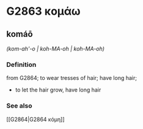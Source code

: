 # G2863 κομάω

## komáō

_(kom-ah'-o | koh-MA-oh | koh-MA-oh)_

### Definition

from G2864; to wear tresses of hair; have long hair; 

- to let the hair grow, have long hair

### See also

[[G2864|G2864 κόμη]]

